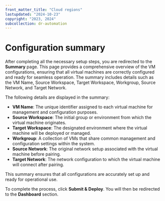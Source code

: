 ```yaml
---
front_matter_title: "Cloud regions"
lastupdated: "2024-10-23"
copyright: "2023, 2024"
subcollection: dr-automation
---
```

# Configuration summary

After completing all the necessary setup steps, you are redirected to the **Summary** page. This page provides a comprehensive overview of the VM configurations, ensuring that all virtual machines are correctly configured and ready for seamless operation. The summary includes details such as the VM Name, Source Workspace, Target Workspace, Workgroup, Source Network, and Target Network.

The following details are displayed in the summary:

- **VM Name**: The unique identifier assigned to each virtual machine for management and configuration purposes.
- **Source Workspace**: The initial group or environment from which the virtual machine originates.
- **Target Workspace**: The designated environment where the virtual machine will be deployed or managed.
- **Workgroup**: A collection of VMs that share common management and configuration settings within the system.
- **Source Network**: The original network setup associated with the virtual machine before pairing.
- **Target Network**: The network configuration to which the virtual machine will connect after pairing.

This summary ensures that all configurations are accurately set up and ready for operational use.

To complete the process, click **Submit & Deploy**. You will then be redirected to the **Dashboard** section.
